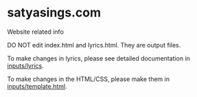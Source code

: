 # satyasings.com
Website related info

DO NOT edit index.html and lyrics.html. They are output files.

To make changes in lyrics, please see detailed documentation in [inputs/lyrics](inputs/lyrics/README.md).

To make changes in the HTML/CSS, please make them in [inputs/template.html](inputs/template.html).
